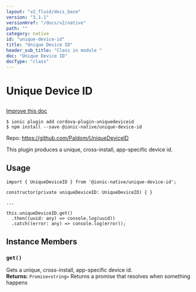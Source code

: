 ```yaml
---
layout: "v2_fluid/docs_base"
version: "3.1.1"
versionHref: "/docs/v2/native"
path: ""
category: native
id: "unique-device-id"
title: "Unique Device ID"
header_sub_title: "Class in module "
doc: "Unique Device ID"
docType: "class"
---
```








<h1 class="api-title">
  
  Unique Device ID
  

  

  </h1>

<a class="improve-v2-docs" href="http://github.com/driftyco/ionic-native/edit/master/src/@ionic-native/plugins/unique-device-id/index.ts#L1">
  Improve this doc
</a>



<!-- decorators -->





<pre><code>$ ionic plugin add cordova-plugin-uniquedeviceid
$ npm install --save @ionic-native/unique-device-id
</code></pre>
<p>Repo:
  <a href="https://github.com/Paldom/UniqueDeviceID">
    https://github.com/Paldom/UniqueDeviceID
  </a>
</p>

<!-- description -->

<p>This plugin produces a unique, cross-install, app-specific device id.</p>



<!-- if doc.decorators -->

<!-- @usage tag -->

<h2>Usage</h2>

<pre><code>import { UniqueDeviceID } from &#39;@ionic-native/unique-device-id&#39;;

constructor(private uniqueDeviceID: UniqueDeviceID) { }

...

this.uniqueDeviceID.get()
  .then((uuid: any) =&gt; console.log(uuid))
  .catch((error: any) =&gt; console.log(error));
</code></pre>




<!-- @property tags -->




<!-- methods on the class -->

<h2>Instance Members</h2>
<div id="get"></div>
<h3>
  <code>get()</code>
  

</h3>
Gets a unique, cross-install, app-specific device id.


<div class="return-value" markdown="1">
  <i class="icon ion-arrow-return-left"></i>
  <b>Returns:</b> 
<code>Promise&lt;string&gt;</code> Returns a promise that resolves when something happens
</div>



<!-- other classes -->

<!-- end other classes -->

<!-- interfaces -->

<!-- end interfaces -->

<!-- related link --><!-- end content block -->


<!-- end body block -->

